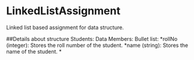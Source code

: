 # LinkedListAssignment
Linked list based assignment for data structure.

##Details about structure Students:
	Data Members:
	Bullet list:
	*rollNo (integer): Stores the roll number of the student.
	*name (string): Stores the name of the student.
	*